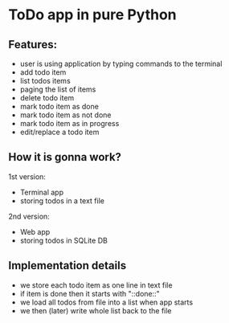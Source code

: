 # ToDo app in pure Python


## Features:

- user is using application by typing commands to the terminal
- add todo item
- list todos items
- paging the list of items
- delete todo item
- mark todo item as done
- mark todo item as not done
- mark todo item as in progress
- edit/replace a todo item

## How it is gonna work?

1st version: 

- Terminal app
- storing todos in a text file

2nd version: 

- Web app
- storing todos in SQLite DB


## Implementation details

- we store each todo item as one line in text file
- if item is done then it starts with "::done::"
- we load all todos from file into a list when app starts
- we then (later) write whole list back to the file

